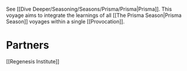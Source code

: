 See [[Dive Deeper/Seasoning/Seasons/Prisma/Prisma|Prisma]]. This voyage aims to integrate the learnings of all [[The Prisma Season|Prisma Season]] voyages within a single [[Provocation]].
# Partners
[[Regenesis Institute]]
